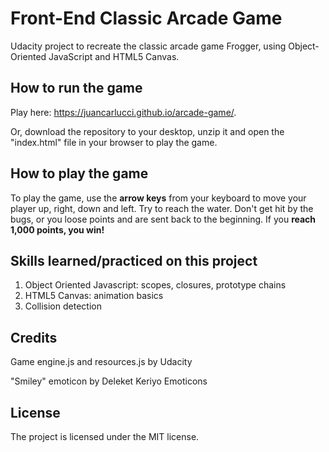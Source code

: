 # Front-End Classic Arcade Game

Udacity project to recreate the classic arcade game Frogger, using Object-Oriented JavaScript and HTML5 Canvas.

## How to run the game

Play here: https://juancarlucci.github.io/arcade-game/.

Or, download the repository to your desktop, unzip it and open the "index.html" file in your browser to play the game. 


## How to play the game


To play the game, use the **arrow keys** from your keyboard to move your player up, right, down and left. Try to reach the water.
Don't get hit by the bugs, or you loose points and are sent back to the beginning. If you **reach 1,000 points, you win!**

## Skills learned/practiced on this project

1. Object Oriented Javascript: scopes, closures, prototype chains
2. HTML5 Canvas: animation basics
3. Collision detection

## Credits

Game engine.js and resources.js by Udacity

"Smiley" emoticon by Deleket Keriyo Emoticons


## License

The project is licensed under the MIT license.
